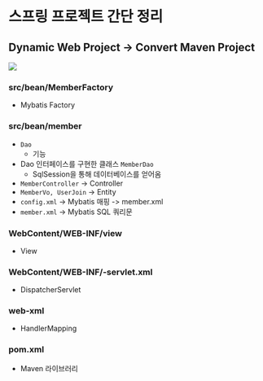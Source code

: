 # 스프링 프로젝트 간단 정리
## Dynamic Web Project -> Convert Maven Project

![](https://images.velog.io/images/withcolinsong/post/39ba9698-d7fd-4e67-a63d-9be486281a8b/image.png)

### src/bean/MemberFactory 
- Mybatis Factory

### src/bean/member
- `Dao`
  - 기능
- Dao 인터페이스를 구현한 클래스 `MemberDao`
    - SqlSession을 통해 데이터베이스를 얻어옴
- `MemberController` -> Controller
- `MemberVo, UserJoin` -> Entity
- `config.xml` -> Mybatis 매핑 -> member.xml
- `member.xml` -> Mybatis SQL 쿼리문

### WebContent/WEB-INF/view
- View

### WebContent/WEB-INF/-servlet.xml
- DispatcherServlet

### web-xml
- HandlerMapping

### pom.xml
- Maven 라이브러리


